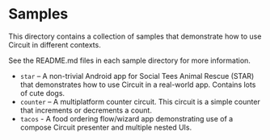 Samples
=======

This directory contains a collection of samples that demonstrate how to use Circuit in different
contexts.

See the README.md files in each sample directory for more information.

- `star` – A non-trivial Android app for Social Tees Animal Rescue (STAR) that demonstrates how to
  use Circuit in a real-world app. Contains lots of cute dogs.
- `counter` – A multiplatform counter circuit. This circuit is a simple counter that increments or
  decrements a count.
- `tacos` - A food ordering flow/wizard app demonstrating use of a compose Circuit presenter and
  multiple nested UIs.

